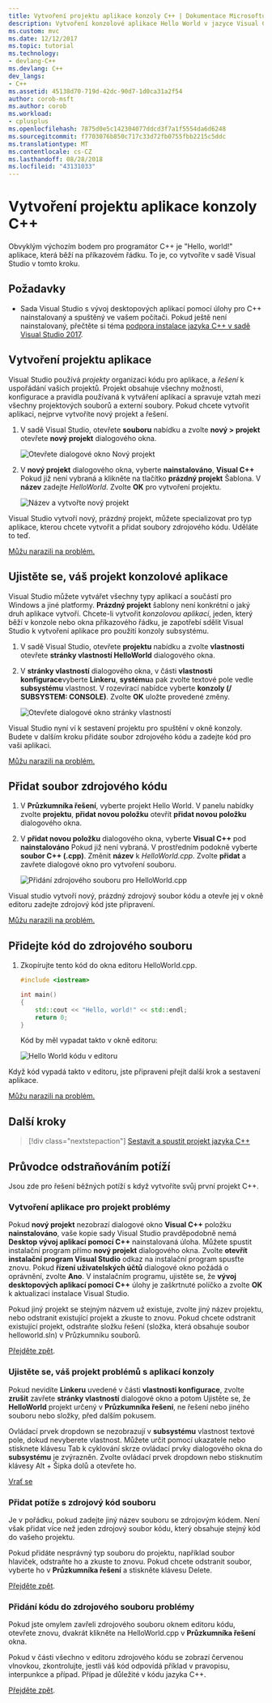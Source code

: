 ```yaml
---
title: Vytvoření projektu aplikace konzoly C++ | Dokumentace Microsoftu
description: Vytvoření konzolové aplikace Hello World v jazyce Visual C++
ms.custom: mvc
ms.date: 12/12/2017
ms.topic: tutorial
ms.technology:
- devlang-C++
ms.devlang: C++
dev_langs:
- C++
ms.assetid: 45138d70-719d-42dc-90d7-1d0ca31a2f54
author: corob-msft
ms.author: corob
ms.workload:
- cplusplus
ms.openlocfilehash: 7875d0e5c142304077ddcd3f7a1f5554da6d6248
ms.sourcegitcommit: f7703076b850c717c33d72fb0755fbb2215c5ddc
ms.translationtype: MT
ms.contentlocale: cs-CZ
ms.lasthandoff: 08/28/2018
ms.locfileid: "43131033"
---
```

# <a name="create-a-c-console-app-project"></a>Vytvoření projektu aplikace konzoly C++

Obvyklým výchozím bodem pro programátor C++ je "Hello, world!" aplikace, která běží na příkazovém řádku. To je, co vytvoříte v sadě Visual Studio v tomto kroku.

## <a name="prerequisites"></a>Požadavky

- Sada Visual Studio s vývoj desktopových aplikací pomocí úlohy pro C++ nainstalovaný a spuštěný ve vašem počítači. Pokud ještě není nainstalovaný, přečtěte si téma [podpora instalace jazyka C++ v sadě Visual Studio 2017](../build/vscpp-step-0-installation.md).

## <a name="create-your-app-project"></a>Vytvoření projektu aplikace

Visual Studio používá *projekty* organizaci kódu pro aplikace, a *řešení* k uspořádání vašich projektů. Projekt obsahuje všechny možnosti, konfigurace a pravidla používaná k vytváření aplikací a spravuje vztah mezi všechny projektových souborů a externí soubory. Pokud chcete vytvořit aplikaci, nejprve vytvoříte nový projekt a řešení.

1. V sadě Visual Studio, otevřete **souboru** nabídku a zvolte **nový > projekt** otevřete **nový projekt** dialogového okna.

   ![Otevřete dialogové okno Nový projekt](../build/media/vscpp-file-new-project.gif "otevřete dialogové okno Nový projekt")

1. V **nový projekt** dialogového okna, vyberte **nainstalováno**, **Visual C++** Pokud již není vybraná a klikněte na tlačítko **prázdný projekt** Šablona. V **název** zadejte *HelloWorld*. Zvolte **OK** pro vytvoření projektu.

   ![Název a vytvořte nový projekt](../build/media/vscpp-concierge-project-name-callouts.png "název a vytvořte nový projekt")

Visual Studio vytvoří nový, prázdný projekt, můžete specializovat pro typ aplikace, kterou chcete vytvořit a přidat soubory zdrojového kódu. Uděláte to teď.

[Můžu narazili na problém.](#create-your-app-project-issues)

## <a name="make-your-project-a-console-app"></a>Ujistěte se, váš projekt konzolové aplikace

Visual Studio můžete vytvářet všechny typy aplikací a součástí pro Windows a jiné platformy. **Prázdný projekt** šablony není konkrétní o jaký druh aplikace vytvoří. Chcete-li vytvořit *konzolovou aplikaci*, jeden, který běží v konzole nebo okna příkazového řádku, je zapotřebí sdělit Visual Studio k vytvoření aplikace pro použití konzoly subsystému.

1. V sadě Visual Studio, otevřete **projektu** nabídku a zvolte **vlastnosti** otevřete **stránky vlastností HelloWorld** dialogového okna.

1. V **stránky vlastností** dialogového okna, v části **vlastnosti konfigurace**vyberte **Linkeru**, **systému**a pak zvolte textové pole vedle **subsystému** vlastnost. V rozevírací nabídce vyberte **konzoly (/ SUBSYSTEM: CONSOLE)**. Zvolte **OK** uložte provedené změny.

   ![Otevřete dialogové okno stránky vlastností](../build/media/vscpp-properties-linker-subsystem.gif "otevřete dialogové okno stránky vlastností")

Visual Studio nyní ví k sestavení projektu pro spuštění v okně konzoly. Budete v dalším kroku přidáte soubor zdrojového kódu a zadejte kód pro vaši aplikaci.

[Můžu narazili na problém.](#make-your-project-a-console-app-issues)

## <a name="add-a-source-code-file"></a>Přidat soubor zdrojového kódu

1. V **Průzkumníka řešení**, vyberte projekt Hello World. V panelu nabídky zvolte **projektu**, **přidat novou položku** otevřít **přidat novou položku** dialogového okna.

1. V **přidat novou položku** dialogového okna, vyberte **Visual C++** pod **nainstalováno** Pokud již není vybraná. V prostředním podokně vyberte **soubor C++ (.cpp)**. Změnit **název** k *HelloWorld.cpp*. Zvolte **přidat** a zavřete dialogové okno pro vytvoření souboru.

   ![Přidání zdrojového souboru pro HelloWorld.cpp](../build/media/vscpp-add-new-item.gif "Přidání zdrojového souboru pro HelloWorld.cpp")

Visual studio vytvoří nový, prázdný zdrojový soubor kódu a otevře jej v okně editoru zadejte zdrojový kód jste připravení.

[Můžu narazili na problém.](#add-a-source-code-file-issues)

## <a name="add-code-to-the-source-file"></a>Přidejte kód do zdrojového souboru

1. Zkopírujte tento kód do okna editoru HelloWorld.cpp.

   ```cpp
   #include <iostream>

   int main()
   {
       std::cout << "Hello, world!" << std::endl;
       return 0;
   }
   ```

   Kód by měl vypadat takto v okně editoru:

   ![Hello World kódu v editoru](../build/media/vscpp-hello-world-editor.png "kódu Hello World v editoru")

Když kód vypadá takto v editoru, jste připraveni přejít další krok a sestavení aplikace.

[Můžu narazili na problém.](#add-a-source-code-file-issues)

## <a name="next-steps"></a>Další kroky

> [!div class="nextstepaction"]
> [Sestavit a spustit projekt jazyka C++](vscpp-step-2-build.md)

## <a name="troubleshooting-guide"></a>Průvodce odstraňováním potíží

Jsou zde pro řešení běžných potíží s když vytvoříte svůj první projekt C++.

### <a name="create-your-app-project-issues"></a>Vytvoření aplikace pro projekt problémy

Pokud **nový projekt** nezobrazí dialogové okno **Visual C++** položku **nainstalováno**, vaše kopie sady Visual Studio pravděpodobně nemá **Desktop vývoj aplikací pomocí C++** nainstalovaná úloha. Můžete spustit instalační program přímo **nový projekt** dialogového okna. Zvolte **otevřít instalační program Visual Studio** odkaz na instalační program spusťte znovu. Pokud **řízení uživatelských účtů** dialogové okno požádá o oprávnění, zvolte **Ano**. V instalačním programu, ujistěte se, že **vývoj desktopových aplikací pomocí C++** úlohy je zaškrtnuté políčko a zvolte **OK** k aktualizaci instalace Visual Studio.

Pokud jiný projekt se stejným názvem už existuje, zvolte jiný název projektu, nebo odstranit existující projekt a zkuste to znovu. Pokud chcete odstranit existující projekt, odstraňte složku řešení (složka, která obsahuje soubor helloworld.sln) v Průzkumníku souborů.

[Přejděte zpět](#create-your-app-project).

### <a name="make-your-project-a-console-app-issues"></a>Ujistěte se, váš projekt problémů s aplikací konzoly

Pokud nevidíte **Linkeru** uvedené v části **vlastnosti konfigurace**, zvolte **zrušit** zavřete **stránky vlastností** dialogové okno a potom Ujistěte se, že **HelloWorld** projekt určený v **Průzkumníka řešení**, ne řešení nebo jiného souboru nebo složky, před dalším pokusem.

Ovládací prvek dropdown se nezobrazují v **subsystému** vlastnost textové pole, dokud nevyberete vlastnost. Můžete určit pomocí ukazatele nebo stisknete klávesu Tab k cyklování skrze ovládací prvky dialogového okna do **subsystému** je zvýrazněn. Zvolte ovládací prvek dropdown nebo stisknutím klávesy Alt + Šipka dolů a otevřete ho.

[Vrať se](#make-your-project-a-console-app)

### <a name="add-a-source-code-file-issues"></a>Přidat potíže s zdrojový kód souboru

Je v pořádku, pokud zadejte jiný název souboru se zdrojovým kódem. Není však přidat více než jeden zdrojový soubor kódu, který obsahuje stejný kód do vašeho projektu.

Pokud přidáte nesprávný typ souboru do projektu, například soubor hlaviček, odstraňte ho a zkuste to znovu. Pokud chcete odstranit soubor, vyberte ho v **Průzkumníka řešení** a stiskněte klávesu Delete.

[Přejděte zpět](#add-a-source-code-file).

### <a name="add-code-to-the-source-file-issues"></a>Přidání kódu do zdrojového souboru problémy

Pokud jste omylem zavřeli zdrojového souboru oknem editoru kódu, otevřete znovu, dvakrát klikněte na HelloWorld.cpp v **Průzkumníka řešení** okna.

Pokud v části všechno v editoru zdrojového kódu se zobrazí červenou vlnovkou, zkontrolujte, jestli váš kód odpovídá příklad v pravopisu, interpunkce a případ. Případ je důležité v kódu jazyka C++.

[Přejděte zpět](#add-code-to-the-source-file).

<iframe src="" height="0" width="0" frameborder="0" name="frameTarget" />